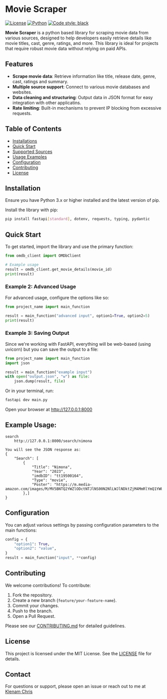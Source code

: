 # Movie Scraper

[![License](https://img.shields.io/badge/License-MIT-blue.svg)](LICENSE)
[![Python](https://img.shields.io/badge/Python-3.x-blue)](https://www.python.org/)
[![Code style: black](https://img.shields.io/badge/code%20style-black-000000.svg)](https://github.com/psf/black)

**Movie Scraper** is a python based library for scraping movie data from various sources, designed to help developers easily retrieve details like movie titles, cast, genre, ratings, and more. This library is ideal for projects that require robust movie data without relying on paid APIs.

## Features
- **Scrape movie data**: Retrieve information like title, release date, genre, cast, ratings and summary.
- **Multiple source support**: Connect to various movie databases and websites.
- **Data cleaning and structuring**: Output data in JSON format for easy integration with other applicatins.
- **Rate limiting**: Built-in mechanisms to prevent IP blocking from excessive requests.

## Table of Contents
- [Installations](#installations)
- [Quick Start](#quick-start)
- [Supported Sources](#supported-sources)
- [Usage Examples](#usage-examples)
- [Configuration](#configuration)
- [Contributing](#contributing)
- [License](#license)

## Installation

Ensure you have Python 3.x or higher installed and the latest version of pip.

Install the library with pip:
```bash
pip install fastapi[standard], dotenv, requests, typing, pydantic
```

## Quick Start

To get started, import the library and use the primary function:

```python
from omdb_client import OMDbClient

# Example usage
result = omdb_client.get_movie_details(movie_id)
print(result)
```

### Example 2: Advanced Usage

For advanced usage, configure the options like so:

```python
from project_name import main_function

result = main_function("advanced input", option1=True, option2=5)
print(result)
```

### Example 3: Saving Output

Since we're working with FastAPI, everything will be web-based (using uvicorn) but you can save the output to a file:

```python
from project_name import main_function
import json

result = main_function("example input")
with open("output.json", "w") as file:
    json.dump(result, file)
```

Or in your terminal, run:
```bash
fastapi dev main.py
```
Open your browser at http://127.0.0.1:8000

## Example Usage:
```
search
    http://127.0.0.1:8000/search/nimona
    
You will see the JSON response as:
{
    "Search": [
        {
            "Title": "Nimona",
            "Year": "2023",
            "imdbID": "tt19500164",
            "Type": "movie",
            "Poster": "https://m.media-amazon.com/images/M/MV5BNTQ2YWZlODctNTJlNS00N2NlLWJlNDktZjM4MmRlYmQ1YWU1XkEyXkFqcGc@._V1_SX300.jpg"
        },]
}
```


## Configuration

You can adjust various settings by passing configuration parameters to the main functions:

```python
config = {
    "option1": True,
    "option2": "value",
}
result = main_function("input", **config)
```

## Contributing

We welcome contributions! To contribute:

1. Fork the repository.
2. Create a new branch (`feature/your-feature-name`).
3. Commit your changes.
4. Push to the branch.
5. Open a Pull Request.

Please see our [CONTRIBUTING.md](CONTRIBUTING.md) for detailed guidelines.

## License

This project is licensed under the MIT License. See the [LICENSE](LICENSE) file for details.

## Contact

For questions or support, please open an issue or reach out to me at [Klenam Chris](ayokwashie42@gmail.com)
